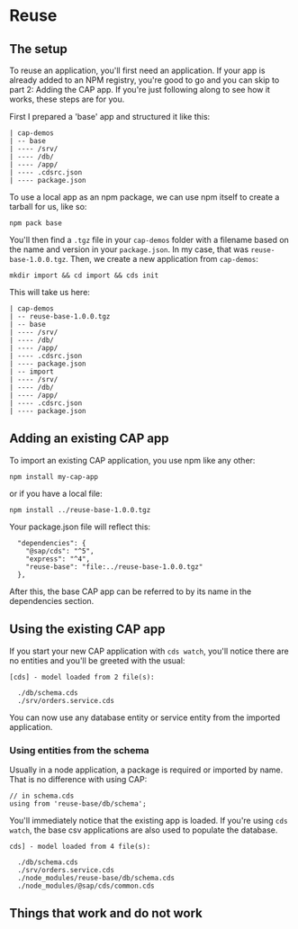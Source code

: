 # Reuse

## The setup

To reuse an application, you'll first need an application. If your app is already added to an NPM registry, you're good to go and you can skip to part 2: Adding the CAP app. If you're just following along to see how it works, these steps are for you. 

First I prepared a 'base' app and structured it like this:

```
| cap-demos
| -- base
| ---- /srv/
| ---- /db/
| ---- /app/
| ---- .cdsrc.json
| ---- package.json
```

To use a local app as an npm package, we can use npm itself to create a tarball for us, like so:

```
npm pack base
```

You'll then find a `.tgz` file in your `cap-demos` folder with a filename based on the name and version in your `package.json`. 
In my case, that was `reuse-base-1.0.0.tgz`. Then, we create a new application from `cap-demos`:

```
mkdir import && cd import && cds init
```

This will take us here:

```
| cap-demos
| -- reuse-base-1.0.0.tgz
| -- base
| ---- /srv/
| ---- /db/
| ---- /app/
| ---- .cdsrc.json
| ---- package.json
| -- import
| ---- /srv/
| ---- /db/
| ---- /app/
| ---- .cdsrc.json
| ---- package.json
```

## Adding an existing CAP app

To import an existing CAP application, you use npm like any other:

```
npm install my-cap-app
```

or if you have a local file:

```
npm install ../reuse-base-1.0.0.tgz
```

Your package.json file will reflect this:

```
  "dependencies": {
    "@sap/cds": "^5",
    "express": "^4",
    "reuse-base": "file:../reuse-base-1.0.0.tgz"
  },
```

After this, the base CAP app can be referred to by its name in the dependencies section. 

## Using the existing CAP app

If you start your new CAP application with `cds watch`, you'll notice there are no entities and you'll be greeted with the usual:

```
[cds] - model loaded from 2 file(s):

  ./db/schema.cds
  ./srv/orders.service.cds
```

You can now use any database entity or service entity from the imported application.

### Using entities from the schema

Usually in a node application, a package is required or imported by name. That is no difference with using CAP:

```
// in schema.cds
using from 'reuse-base/db/schema';
```

You'll immediately notice that the existing app is loaded. If you're using `cds watch`, the base csv applications are also used to populate 
the database.

```
cds] - model loaded from 4 file(s):

  ./db/schema.cds
  ./srv/orders.service.cds
  ./node_modules/reuse-base/db/schema.cds
  ./node_modules/@sap/cds/common.cds
```

## Things that work and do not work
